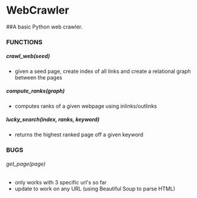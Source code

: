 # WebCrawler
##A basic Python web crawler.


### FUNCTIONS

##### crawl_web(seed)
- given a seed page, create index of all links and create a relational graph between the pages

##### compute_ranks(graph)
- computes ranks of a given webpage using inlinks/outlinks

##### lucky_search(index, ranks, keyword)
- returns the highest ranked page off a given keyword 


### BUGS

###### get_page(page)
- only works with 3 specific url's so far
- update to work on any URL (using Beautiful Soup to parse HTML)
 
